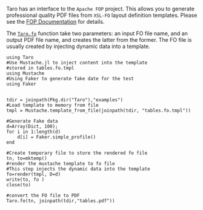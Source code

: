 Taro has an interface to the `Apache FOP` project. This allows you to generate professional quality PDF files from `XSL-FO` layout definition templates. Please see the [FOP Documentation](https://xmlgraphics.apache.org/fop/) for details.

The [`Taro.fo`](@ref) function take two parameters: an input FO file name, and an output PDF file name, and creates the latter from the former. The FO file is usually created by injecting dynamic data into a template. 

```@example
using Taro
#Use Mustache.jl to inject content into the template
#stored in tables.fo.tmpl
using Mustache
#Using Faker to generate fake date for the test
using Faker


tdir = joinpath(Pkg.dir("Taro"),"examples")
#Load template to memory from file
tmpl = Mustache.template_from_file(joinpath(tdir, "tables.fo.tmpl"))

#Generate Fake data
d=Array(Dict, 100);
for i in 1:length(d)
    d[i] = Faker.simple_profile()
end

#Create temporary file to store the rendered fo file
tn, to=mktemp()
#render the mustache template to fo file
#This step injects the dynamic data into the template
fo=render(tmpl, D=d)
write(to, fo )
close(to)

#convert the FO file to PDF
Taro.fo(tn, joinpath(tdir,"tables.pdf"))

```
